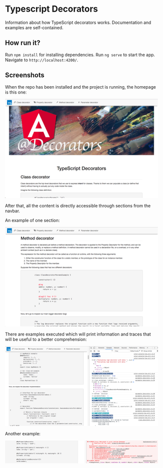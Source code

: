 # Typescript Decorators

Information about how TypeScript decorators works. Documentation and examples are self-contained.

## How run it?

Run `npm install` for installing dependencies. Run `ng serve` to start the app. Navigate to `http://localhost:4200/`. 

## Screenshots

When the repo has been installed and the project is running, the homepage is this one:

![Home page](https://github.com/semagarcia/educational-typescript-decorators/raw/master/screenshots/Screenshot-1.png)

After that, all the content is directly accessible through sections from the navbar.

An example of one section:

![Method decorator section](https://github.com/semagarcia/educational-typescript-decorators/raw/master/screenshots/Screenshot-2.png)

There are examples executed which will print information and traces that will be useful to a better comprehension:

![Example traces](https://github.com/semagarcia/educational-typescript-decorators/raw/master/screenshots/Screenshot-3.png)

Another example:

![Thrown error traces](https://github.com/semagarcia/educational-typescript-decorators/raw/master/screenshots/Screenshot-4.png)